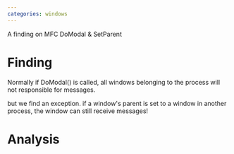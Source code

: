 ```yaml
---
categories: windows
---
```

A finding on MFC DoModal & SetParent

# Finding

Normally if DoModal() is called, all windows belonging to the process will not responsible for messages.

but we find an exception. if a window's parent is set to a window in another process, the window can still receive messages!

# Analysis

